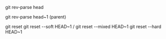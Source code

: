git rev-parse head

git rev-parse head~1 (parent)

git reset
git reset --soft HEAD~1 /
git reset --mixed HEAD~1
git reset --hard HEAD~1


